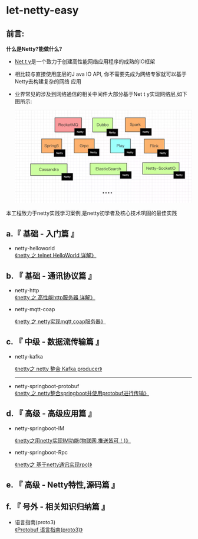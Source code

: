 # let-netty-easy

## 前言:

**什么是Netty?能做什么?**

- [Net t y](https://netty.io/)是一个致力于创建高性能网络应用程序的成熟的IO框架

- 相比较与直接使用底层的J ava IO API, 你不需要先成为网络专家就可以基于Netty去构建复杂的网络
  应用

- 业界常⻅的涉及到网络通信的相关中间件大部分基于Net t y实现网络层,如下图所示:

  ![中间件](pic/Middleware.jpg)

本工程致力于netty实践学习案例,是netty初学者及核心技术巩固的最佳实践





## a.『 基础 - 入门篇 』
- netty-helloworld<br>
  [《netty 之 telnet HelloWorld 详解》](https://www.cnblogs.com/sanshengshui/p/9726306.html)<br>



## b. 『 基础 - 通讯协议篇 』

- netty-http<br>
  [《netty 之 高性能http服务器 详解》](https://github.com/sanshengshui/netty-learning-example/tree/master/netty-http)<br>
  
- netty-mqtt-coap

  [《netty 之 netty实现mqtt,coap服务器》](https://github.com/sanshengshui/netty-learning-example/tree/master/netty-mqtt-coap)<br>


## c. 『 中级 - 数据流传输篇 』

- netty-kafka

  [《netty之 netty 整合 Kafka producer》](https://github.com/sanshengshui/netty-learning-example/tree/master/netty-kafka)<br>

  ------

- netty-springboot-protobuf<br>
  [《netty 之 netty整合springboot并使用protobuf进行传输》](https://www.cnblogs.com/sanshengshui/p/9741655.html)<br>

## d. 『 高级 - 高级应用篇 』

- netty-springboot-IM<br>

  [《netty之用netty实现IM功能(物联网,推送皆可！)》](https://github.com/sanshengshui/netty-learning-example/tree/master/netty-im)<br>

- netty-springboot-Rpc<br>

  [《netty之 基于netty通讯实现rpc)》](https://github.com/sanshengshui/netty-learning-example/tree/master/netty-rpc)<br>

## e. 『 高级 - Netty特性,源码篇 』

## f. 『 号外 - 相关知识归纳篇 』
- 语言指南(proto3)<br>
[《Protobuf 语言指南(proto3)》](https://www.cnblogs.com/sanshengshui/p/9739521.html)<br>
